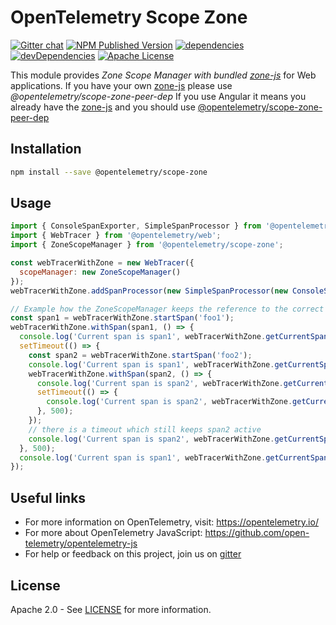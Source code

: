 # OpenTelemetry Scope Zone
[![Gitter chat][gitter-image]][gitter-url]
[![NPM Published Version][npm-img]][npm-url]
[![dependencies][dependencies-image]][dependencies-url]
[![devDependencies][devDependencies-image]][devDependencies-url]
[![Apache License][license-image]][license-image]

This module provides *Zone Scope Manager with bundled [zone-js]* for Web applications.
If you have your own [zone-js] please use *@opentelemetry/scope-zone-peer-dep*
If you use Angular it means you already have the [zone-js] and you should use [@opentelemetry/scope-zone-peer-dep]


## Installation

```bash
npm install --save @opentelemetry/scope-zone
```

## Usage
```js
import { ConsoleSpanExporter, SimpleSpanProcessor } from '@opentelemetry/tracing';
import { WebTracer } from '@opentelemetry/web';
import { ZoneScopeManager } from '@opentelemetry/scope-zone';

const webTracerWithZone = new WebTracer({
  scopeManager: new ZoneScopeManager()
});
webTracerWithZone.addSpanProcessor(new SimpleSpanProcessor(new ConsoleSpanExporter()));

// Example how the ZoneScopeManager keeps the reference to the correct scope during async operations
const span1 = webTracerWithZone.startSpan('foo1');
webTracerWithZone.withSpan(span1, () => {
  console.log('Current span is span1', webTracerWithZone.getCurrentSpan() === span1);
  setTimeout(() => {
    const span2 = webTracerWithZone.startSpan('foo2');
    console.log('Current span is span1', webTracerWithZone.getCurrentSpan() === span1);
    webTracerWithZone.withSpan(span2, () => {
      console.log('Current span is span2', webTracerWithZone.getCurrentSpan() === span2);
      setTimeout(() => {
        console.log('Current span is span2', webTracerWithZone.getCurrentSpan() === span2);
      }, 500);
    });
    // there is a timeout which still keeps span2 active
    console.log('Current span is span2', webTracerWithZone.getCurrentSpan() === span2);
  }, 500);
  console.log('Current span is span1', webTracerWithZone.getCurrentSpan() === span1);
});

```

## Useful links
- For more information on OpenTelemetry, visit: <https://opentelemetry.io/>
- For more about OpenTelemetry JavaScript: <https://github.com/open-telemetry/opentelemetry-js>
- For help or feedback on this project, join us on [gitter][gitter-url]

## License

Apache 2.0 - See [LICENSE][license-url] for more information.

[gitter-image]: https://badges.gitter.im/open-telemetry/opentelemetry-js.svg
[gitter-url]: https://gitter.im/open-telemetry/opentelemetry-node?utm_source=badge&utm_medium=badge&utm_campaign=pr-badge&utm_content=badge
[license-url]: https://github.com/open-telemetry/opentelemetry-js/blob/master/LICENSE
[license-image]: https://img.shields.io/badge/license-Apache_2.0-green.svg?style=flat
[dependencies-image]: https://david-dm.org/open-telemetry/opentelemetry-js/status.svg?path=packages/opentelemetry-scope-zone
[dependencies-url]: https://david-dm.org/open-telemetry/opentelemetry-js?path=packages%2Fopentelemetry-scope-zone
[devDependencies-image]: https://david-dm.org/open-telemetry/opentelemetry-js/dev-status.svg?path=packages/opentelemetry-scope-zone
[devDependencies-url]: https://david-dm.org/open-telemetry/opentelemetry-js?path=packages%2Fopentelemetry-web&type=dev
[npm-url]: https://www.npmjs.com/package/@opentelemetry/scope-zone
[npm-img]: https://badge.fury.io/js/%40opentelemetry%2Fscope-zone.svg
[zone-js]: https://www.npmjs.com/package/zone.js
[@opentelemetry/scope-zone-peer-dep]: https://www.npmjs.com/package/@opentelemetry/scope-zone-peer-dep
